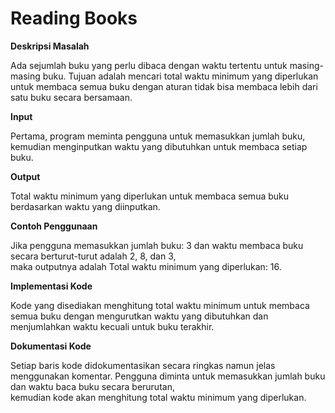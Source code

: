 # Reading Books

<b> Deskripsi Masalah </b> <br>

Ada sejumlah buku yang perlu dibaca dengan waktu tertentu untuk masing-masing buku. Tujuan adalah mencari total waktu minimum yang diperlukan untuk membaca semua buku dengan aturan tidak bisa membaca lebih dari satu buku secara bersamaan.

<b> Input </b> <br>

Pertama, program meminta pengguna untuk memasukkan jumlah buku, kemudian menginputkan waktu yang dibutuhkan untuk membaca setiap buku.

<b> Output </b> <br>

Total waktu minimum yang diperlukan untuk membaca semua buku berdasarkan waktu yang diinputkan.

<b> Contoh Penggunaan </b> <br>

Jika pengguna memasukkan jumlah buku: 3 dan waktu membaca buku secara berturut-turut adalah 2, 8, dan 3, <br> maka outputnya adalah Total waktu minimum yang diperlukan: 16.

<b> Implementasi Kode </b> <br>

Kode yang disediakan menghitung total waktu minimum untuk membaca semua buku dengan mengurutkan waktu yang dibutuhkan dan menjumlahkan waktu kecuali untuk buku terakhir.

<b> Dokumentasi Kode </b> <br>

Setiap baris kode didokumentasikan secara ringkas namun jelas menggunakan komentar. Pengguna diminta untuk memasukkan jumlah buku dan waktu baca buku secara berurutan, <br> kemudian kode akan menghitung total waktu minimum yang diperlukan.
